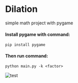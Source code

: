 # Dilation
simple math project with pygame
#### Install pygame with command:
```
pip install pygame
```
#### Then run command:
```
python main.py -k <factor>
```

![test](https://github.com/IsekaiCode/Dilation/assets/109307799/c4a72e97-9d07-4140-978e-bf209fd3d25e)
